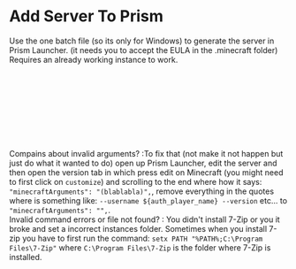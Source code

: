 # Add Server To Prism

Use the one batch file (so its only for Windows) to generate the server in Prism Launcher. (it needs you to accept the EULA in the .minecraft folder)<br>
Requires an already working instance to work.<br><br><br><br><br><br><br><br><br><br>
Compains about invalid arguments? :To fix that (not make it not happen but just do what it wanted to do)  open up Prism Launcher, edit the server and then open the version tab in which press edit on Minecraft (you might need to first click on `customize`) and scrolling to the end where how it says: `"minecraftArguments": "(blablabla)",`, remove everything in the quotes where is something like: `--username ${auth_player_name} --version` etc... to `"minecraftArguments": "",`.<br>
Invalid command errors or file not found? : You didn't install 7-Zip or you it broke and set a incorrect instances folder. Sometimes when you install 7-zip you have to first run the command:
`setx PATH "%PATH%;C:\Program Files\7-Zip"` where `C:\Program Files\7-Zip` is the folder where 7-Zip is installed.<br><br>

